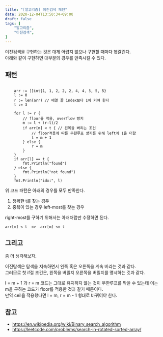 ```yaml
---
title: "[알고리즘] 이진검색 패턴"
date: 2020-12-04T13:50:34+09:00
draft: false
tags: [
    "알고리즘",
    "이진검색",
]
---
```


이진검색을 구현하는 것은 대게 어렵지 않으나 구현할 때마다 헷갈린다.   
아래와 같이 구현하면 대부분의 경우를 만족시킬 수 있다.   

## 패턴

~~~

    arr := []int{1, 1, 2, 2, 2, 4, 4, 5, 5, 5}
    l := 0
    r := len(arr) // 배열 끝 index보다 1이 커야 한다
    t := 3

    for l != r {
        // floor를 적용, overflow 방지
        m := l + (r-l)/2 
        if arr[m] < t { // 왼쪽을 버리는 조건
            // floor적용에 따른 무한루프 방지를 위해 left에 1을 더함
            l = m + 1
        } else {
            r = m
        }
    }
    if arr[l] == t {
        fmt.Println("found")
    } else {
        fmt.Println("not found")
    }
    fmt.Println("idx:", l)

~~~

위 코드 패턴은 아래의 경우를 모두 만족한다.
1) 정확한 t를 찾는 경우
2) 중복이 있는 경우 left-most를 찾는 경우

right-most를 구하기 위해서는 아래처럼만 수정하면 된다.
~~~
arr[m] < t  =>  arr[m] <= t 
~~~

## 그리고
좀 더 생각해보자.     

이진탐색은 탐색을 지속하면서 왼쪽 혹은 오른쪽을 계속 버리는 것과 같다.   
그러므로 첫 if절 조건은, 왼쪽을 버릴지 오른쪽을 버릴지를 명시하는 것과 같다.  

l = m + 1 과 r = m 코드는 그대로 유지하지 않는 것이 무한루프를 막을 수 있는데 이는 m을 구하는 코드가 floor를 적용한 것과 같기 때문이다.      
만약 ceil을 적용했다면 l = m, r = m - 1 형태로 바뀌어야 한다.   


## 참고
- https://en.wikipedia.org/wiki/Binary_search_algorithm
- https://leetcode.com/problems/search-in-rotated-sorted-array/

